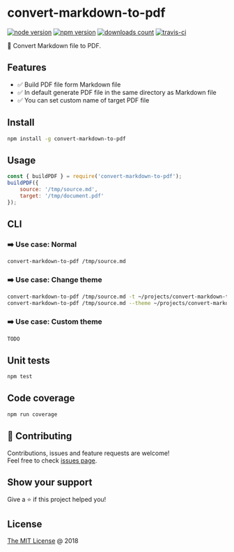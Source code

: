 # convert-markdown-to-pdf

[![node version](https://img.shields.io/node/v/convert-markdown-to-pdf.svg)](https://www.npmjs.com/package/convert-markdown-to-pdf)
[![npm version](https://badge.fury.io/js/convert-markdown-to-pdf.svg)](https://badge.fury.io/js/convert-markdown-to-pdf)
[![downloads count](https://img.shields.io/npm/dt/convert-markdown-to-pdf.svg)](https://www.npmjs.com/package/convert-markdown-to-pdf)
[![travis-ci](https://api.travis-ci.com/piecioshka/convert-markdown-to-pdf.svg?branch=master)](https://app.travis-ci.com/github/piecioshka/convert-markdown-to-pdf)

:hammer: Convert Markdown file to PDF.

## Features

* :white_check_mark: Build PDF file form Markdown file
* :white_check_mark: In default generate PDF file in the same directory as Markdown file
* :white_check_mark: You can set custom name of target PDF file

## Install

```bash
npm install -g convert-markdown-to-pdf
```

## Usage

```javascript
const { buildPDF } = require('convert-markdown-to-pdf');
buildPDF({
    source: '/tmp/source.md',
    target: '/tmp/document.pdf'
});
```

## CLI

### :arrow_right: Use case: Normal

```bash
convert-markdown-to-pdf /tmp/source.md
```

### :arrow_right: Use case: Change theme

```bash
convert-markdown-to-pdf /tmp/source.md -t ~/projects/convert-markdown-to-pdf-themes/dark.css
convert-markdown-to-pdf /tmp/source.md --theme ~/projects/convert-markdown-to-pdf-themes/orange.css
```

### :arrow_right: Use case: Custom theme

```bash
TODO
```

## Unit tests

```bash
npm test
```

## Code coverage

```bash
npm run coverage
```

## 🤝 Contributing

Contributions, issues and feature requests are welcome!<br />
Feel free to check [issues page](/issues/).

## Show your support

Give a ⭐️ if this project helped you!

## License

[The MIT License](http://piecioshka.mit-license.org) @ 2018
